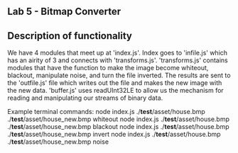 ## Lab 5 - Bitmap Converter

## Description of functionality
We have 4 modules that meet up at 'index.js'. Index goes to 'infile.js' which has an airity of 3 and connects with 'transforms.js'.  'transforms.js' contains modules that have the function to make the image become whiteout, blackout, manipulate noise, and turn the file inverted. The results are sent to the 'outfile.js' file which writes out the file and makes the new image with the new data.  'buffer.js' uses readUInt32LE to allow us the mechanism for reading and manipulating our streams of binary data.

Example terminal commands:
node index.js ./__test__/asset/house.bmp ./__test__/asset/house_new.bmp whiteout
node index.js ./__test__/asset/house.bmp ./__test__/asset/house_new.bmp blackout
node index.js ./__test__/asset/house.bmp ./__test__/asset/house_new.bmp invert
node index.js ./__test__/asset/house.bmp ./__test__/asset/house_new.bmp noise
